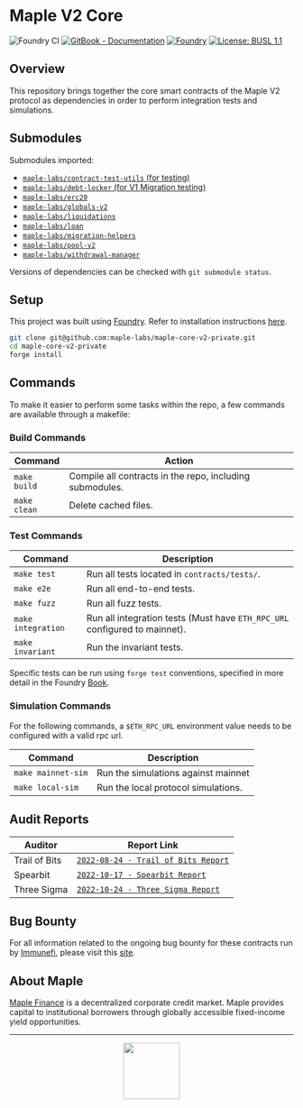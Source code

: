 # Maple V2 Core

![Foundry CI](https://github.com/maple-labs/maple-core-v2-private/actions/workflows/forge.yaml/badge.svg)
[![GitBook - Documentation](https://img.shields.io/badge/GitBook-Documentation-orange?logo=gitbook&logoColor=white)](https://maplefinance.gitbook.io/maple/maple-for-developers/protocol-overview)
[![Foundry][foundry-badge]][foundry]
[![License: BUSL 1.1](https://img.shields.io/badge/License-BUSL%201.1-blue.svg)](https://github.com/maple-labs/maple-core-v2-private/blob/main/LICENSE)

[foundry]: https://getfoundry.sh/
[foundry-badge]: https://img.shields.io/badge/Built%20with-Foundry-FFDB1C.svg

## Overview

This repository brings together the core smart contracts of the Maple V2 protocol as dependencies in order to perform integration tests and simulations.

## Submodules

Submodules imported:
- [`maple-labs/contract-test-utils` (for testing)](https://github.com/maple-labs/contract-test-utils)
- [`maple-labs/debt-locker` (for V1 Migration testing)](https://github.com/maple-labs/debt-locker)
- [`maple-labs/erc20`](https://github.com/maple-labs/erc20)
- [`maple-labs/globals-v2`](https://github.com/maple-labs/globals-v2)
- [`maple-labs/liquidations`](https://github.com/maple-labs/liquidations)
- [`maple-labs/loan`](https://github.com/maple-labs/loan)
- [`maple-labs/migration-helpers`](https://github.com/maple-labs/migration-helpers)
- [`maple-labs/pool-v2`](https://github.com/maple-labs/pool-v2)
- [`maple-labs/withdrawal-manager`](https://github.com/maple-labs/withdrawal-manager)

Versions of dependencies can be checked with `git submodule status`.

## Setup

This project was built using [Foundry](https://book.getfoundry.sh/). Refer to installation instructions [here](https://github.com/foundry-rs/foundry#installation).

```sh
git clone git@github.com:maple-labs/maple-core-v2-private.git
cd maple-core-v2-private
forge install
```

## Commands
To make it easier to perform some tasks within the repo, a few commands are available through a makefile:

### Build Commands

| Command | Action |
|---|---|
| `make build`       | Compile all contracts in the repo, including submodules. |
| `make clean`       | Delete cached files. |

### Test Commands

| Command | Description |
|---|---|
| `make test`        | Run all tests located in `contracts/tests/`. |
| `make e2e`         | Run all end-to-end tests. |
| `make fuzz`        | Run all fuzz tests. |
| `make integration` | Run all integration tests (Must have `ETH_RPC_URL` configured to mainnet). |
| `make invariant`   | Run the invariant tests. |

Specific tests can be run using `forge test` conventions, specified in more detail in the Foundry [Book](https://book.getfoundry.sh/reference/forge/forge-test#test-options).

### Simulation Commands

For the following commands, a `$ETH_RPC_URL` environment value needs to be configured with a valid rpc url.

| Command | Description |
|---|---|
| `make mainnet-sim` | Run the simulations against mainnet |
| `make local-sim`   | Run the local protocol simulations. |

## Audit Reports

| Auditor | Report Link |
|---|---|
| Trail of Bits | [`2022-08-24 - Trail of Bits Report`](https://docs.google.com/viewer?url=https://github.com/maple-labs/maple-v2-audits/files/10246688/Maple.Finance.v2.-.Final.Report.-.Fixed.-.2022.pdf) |
| Spearbit | [`2022-10-17 - Spearbit Report`](https://docs.google.com/viewer?url=https://github.com/maple-labs/maple-v2-audits/files/10223545/Maple.Finance.v2.-.Spearbit.pdf) |
| Three Sigma | [`2022-10-24 - Three Sigma Report`](https://docs.google.com/viewer?url=https://github.com/maple-labs/maple-v2-audits/files/10223541/three-sigma_maple-finance_code-audit_v1.1.1.pdf) |

## Bug Bounty

For all information related to the ongoing bug bounty for these contracts run by [Immunefi](https://immunefi.com/), please visit this [site](https://immunefi.com/bounty/maple/).

## About Maple

[Maple Finance](https://maple.finance/) is a decentralized corporate credit market. Maple provides capital to institutional borrowers through globally accessible fixed-income yield opportunities.

---

<p align="center">
  <img src="https://user-images.githubusercontent.com/44272939/196706799-fe96d294-f700-41e7-a65f-2d754d0a6eac.gif" height="100" />
</p>
